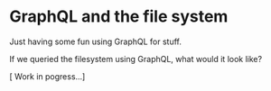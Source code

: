 # GraphQL and the file system

Just having some fun using GraphQL for stuff.

If we queried the filesystem using GraphQL, what would it look like?

[ Work in pogress...]
